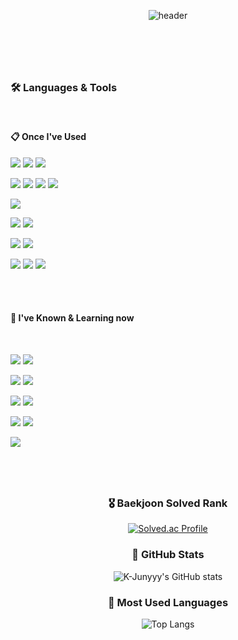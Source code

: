 <!--
**Kimdeokryun/Kimdeokryun** is a ✨ _special_ ✨ repository because its `README.md` (this file) appears on your GitHub profile.

Here are some ideas to get you started:

- 🔭 I’m currently working on ...
- 🌱 I’m currently learning ...
- 👯 I’m looking to collaborate on ...
- 🤔 I’m looking for help with ...
- 💬 Ask me about ...
- 📫 How to reach me: ...
- 😄 Pronouns: ...
- ⚡ Fun fact: ...
-->

<div align="center">
  
  ![header](https://capsule-render.vercel.app/api?type=transparent&color=000000&height=150&section=header&text=Kimdeokryun's%20GitHub&fontColor=47ABFF&fontSize=70&animation=fadeIn)
 
 #
 
 <br/>
 <br/>


 
</div>

### 🛠️ Languages & Tools

<br/>

####  :clipboard: Once I've Used 
 


<img src="https://img.shields.io/badge/Python-3776AB?style=for-the-badge&logo=Python&logoColor=white"> <img src="https://img.shields.io/badge/dart-0175C2?style=for-the-badge&logo=dart&logoColor=white">  <img src="https://img.shields.io/badge/C++-00599C?style=for-the-badge&logo=cplusplus&logoColor=white">

<img src="https://img.shields.io/badge/flask-000000?style=for-the-badge&logo=flask&logoColor=white">  <img src="https://img.shields.io/badge/flutter-02569B?style=for-the-badge&logo=flutter&logoColor=white">  <img src="https://img.shields.io/badge/FASTAPI-009688?style=for-the-badge&logo=fastapi&logoColor=white">
<img src="https://img.shields.io/badge/TF-FF6F00?style=for-the-badge&logo=tensorflow&logoColor=white">

<img src="https://img.shields.io/badge/docker-2496ED?style=for-the-badge&logo=docker&logoColor=white">  

<img src="https://img.shields.io/badge/mysql-4479A1?style=for-the-badge&logo=mysql&logoColor=white">   <img src="https://img.shields.io/badge/MONGODB-6DB33F?style=for-the-badge&logo=mongodb&logoColor=white"> 

<img src="https://img.shields.io/badge/git-F05032?style=for-the-badge&logo=git&logoColor=white">   <img src="https://img.shields.io/badge/github-181717?style=for-the-badge&logo=github&logoColor=white"> 

<img src="https://img.shields.io/badge/AWS-232F3E?style=for-the-badge&logo=amazonaws&logoColor=white">  <img src="https://img.shields.io/badge/Anaconda-44A833?style=for-the-badge&logo=Anaconda&logoColor=white"> <img src="https://img.shields.io/badge/Slack-4A154B?style=for-the-badge&logo=Slack&logoColor=white">

<br/>
<br/>

####  📄 I've Known & Learning now
 <br/>
 
<img src="https://img.shields.io/badge/JAVA-007396?style=for-the-badge&logo=Java&logoColor=white">  <img src="https://img.shields.io/badge/JAVASCRIPT-F7DF1E?style=for-the-badge&logo=javascript&logoColor=white">

<img src="https://img.shields.io/badge/SPRING-6DB33F?style=for-the-badge&logo=spring&logoColor=white">   <img src="https://img.shields.io/badge/REACT-61DAFB?style=for-the-badge&logo=react&logoColor=white"> 

<img src="https://img.shields.io/badge/POSTGRESQL-4169E1?style=for-the-badge&logo=postgresql&logoColor=white"> 

<img src="https://img.shields.io/badge/KUBERNETES-326CE5?style=for-the-badge&logo=kubernetes&logoColor=white">

<img src="https://img.shields.io/badge/JENKINS-D24939?style=for-the-badge&logo=jenkins&logoColor=white">  <img src="https://img.shields.io/badge/GITLAB-0052CC?style=for-the-badge&logo=gitlab&logoColor=white"> 

<img src="https://img.shields.io/badge/JIRA-0052CC?style=for-the-badge&logo=jira&logoColor=white">

<br/>

#

<br/>

<div align="center">

### 🎖️ Baekjoon Solved Rank

[![Solved.ac Profile](http://mazassumnida.wtf/api/v2/generate_badge?boj=rlaejr)](https://solved.ac/rlaejr/)


### 🏁 GitHub Stats
 
![K-Junyyy's GitHub stats](https://github-readme-stats.vercel.app/api?username=Kimdeokryun&show_icons=true&theme=dark)


### 🧰 Most Used Languages
 
![Top Langs](https://github-readme-stats.vercel.app/api/top-langs/?username=Kimdeokryun&layout=compact&theme=dark)

</div>
